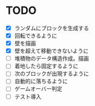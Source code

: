 # TODO

- [x] ランダムにブロックを生成する
- [x] 回転できるように
- [x] 壁を描画
- [x] 壁を超えて移動できないように
- [ ] 堆積物のデータ構造作成。描画
- [ ] 着地したら固定するように
- [ ] 次のブロックが出現するように
- [ ] 自動的に落ちるように
- [ ] ゲームオーバー判定
- [ ] テスト導入